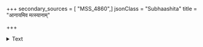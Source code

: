 +++
secondary_sources = [ "MSS_4860",]
jsonClass = "Subhaashita"
title = "आनायमिव मत्स्यानाम्"

+++

<details><summary>Text</summary>

आनायमिव मत्स्यानां पञ्जरं शकुनेरिव।  
समस्तपाशं मूढस्य बन्धनं वामलोचना॥
</details>
